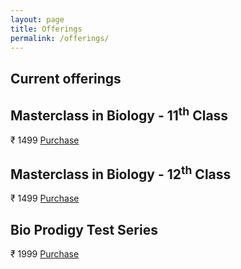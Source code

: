 ```yaml
---
layout: page
title: Offerings
permalink: /offerings/
---
```


## Current offerings

<div class="simpleCart_shelfItem">
  <h2 class="item_name">Masterclass in Biology - 11<sup>th</sup> Class</h2>
  <span class="item_price">₹ 1499</span>
  <a class="item_add razorPaymentGateway" href="javascript:;">Purchase</a>
</div>
<div class="simpleCart_shelfItem">
  <h2 class="item_name">Masterclass in Biology - 12<sup>th</sup> Class</h2>
  <span class="item_price">₹ 1499</span>
  <a class="item_add razorPaymentGateway" href="javascript:;">Purchase</a>
</div>
<div class="simpleCart_shelfItem">
  <h2 class="item_name">Bio Prodigy Test Series</h2>
  <span class="item_price">₹ 1999</span>
  <a class="item_add razorPaymentGateway" href="javascript:;">Purchase</a>
</div>

<link rel="stylesheet" href="/styles/custom.css">
<script src="https://checkout.razorpay.com/v1/checkout.js"></script>
<script src="https://checkout.razorpay.com/v1/razorpay.js"></script>
<script src="https://cdnjs.cloudflare.com/ajax/libs/simplecartjs/3.0.5/simplecart.min.js" integrity="sha512-EOuiE1YuBkhsjVlAEjRmjJbQa2phU+9s0akQHiXOp5Zs/ye429onMubcIKvSnLjeqt+ttFEkPwQFrMzJ6bg5rA==" crossorigin="anonymous" referrerpolicy="no-referrer"></script>
<script src="https://code.jquery.com/jquery-3.7.1.slim.min.js" integrity="sha256-kmHvs0B+OpCW5GVHUNjv9rOmY0IvSIRcf7zGUDTDQM8=" crossorigin="anonymous"></script>
<script>
var options = {
  "key": "rzp_test_8nqzUjES33w76e", // Enter the Key ID generated from the Dashboard
  "amount": "1999", // Amount is in currency subunits. Default currency is INR. Hence, 50000 refers to 50000 paise
  "currency": "INR",
  "name": "A2Z Educational Services Private Limited", //your business name
  "description": "Masterclass in Biology Content",
  "image": "https://i.imgur.com/n5tjHFD.png",
  "order_id": "order_9A33XWu170gUtmSample", //This is a sample Order ID. Pass the `id` obtained in the response of Step 1
  "callback_url": "https://eneqd3r9zrjok.x.pipedream.net/",
  "prefill": { //We recommend using the prefill parameter to auto-fill customer's contact information especially their phone number
    "name": "Gaurav Kumar", //your customer's name
    "email": "gaurav.kumar@example.com",
    "contact": "9000090000" //Provide the customer's phone number for better conversion rates 
  },
  "notes": {
    "address": "Razorpay Corporate Office"
  },
  "theme": {
    "color": "#3399cc"
  }
};
$(document).ready(function() {
  $(".razorPaymentGateway").on("click", function(e){
    var rzp1 = new Razorpay(options);
    rzp1.open();
    e.preventDefault();
  });
});
</script>
